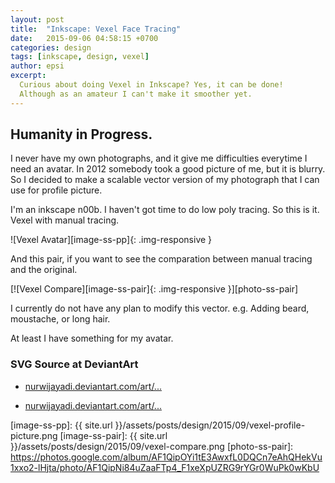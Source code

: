 ```yaml
---
layout: post
title:  "Inkscape: Vexel Face Tracing"
date:   2015-09-06 04:58:15 +0700
categories: design
tags: [inkscape, design, vexel]
author: epsi
excerpt:
  Curious about doing Vexel in Inkscape? Yes, it can be done!
  Although as an amateur I can't make it smoother yet.
---
```


## Humanity in Progress.

I never have my own photographs, and it give me difficulties everytime I need an avatar. In 2012 somebody took a good picture of me, but it is blurry. So I decided to make a scalable vector version of my photograph that I can use for profile picture.

I'm an inkscape n00b. I haven't got time to do low poly tracing. So this is it. Vexel with manual tracing.

![Vexel Avatar][image-ss-pp]{: .img-responsive }

And this pair, if you want to see the comparation between manual tracing and the original.

[![Vexel Compare][image-ss-pair]{: .img-responsive }][photo-ss-pair]

I currently do not have any plan to modify this vector. e.g. Adding beard, moustache, or long hair.

At least I have something for my avatar.

### SVG Source at DeviantArt

* [nurwijayadi.deviantart.com/art/...][deviant-ss-pp-1]

* [nurwijayadi.deviantart.com/art/...][deviant-ss-pp-2]



[image-ss-pp]: {{ site.url }}/assets/posts/design/2015/09/vexel-profile-picture.png
[image-ss-pair]: {{ site.url }}/assets/posts/design/2015/09/vexel-compare.png
[photo-ss-pair]: https://photos.google.com/album/AF1QipOYi1tE3AwxfL0DQCn7eAhQHekVu1xxo2-lHjta/photo/AF1QipNi84uZaaFTp4_F1xeXpUZRG9rYGr0WuPk0wKbU

[deviant-ss-pp-1]: http://nurwijayadi.deviantart.com/art/Humanity-in-Progress-645792932
[deviant-ss-pp-2]: http://nurwijayadi.deviantart.com/art/Portrait-645793019
